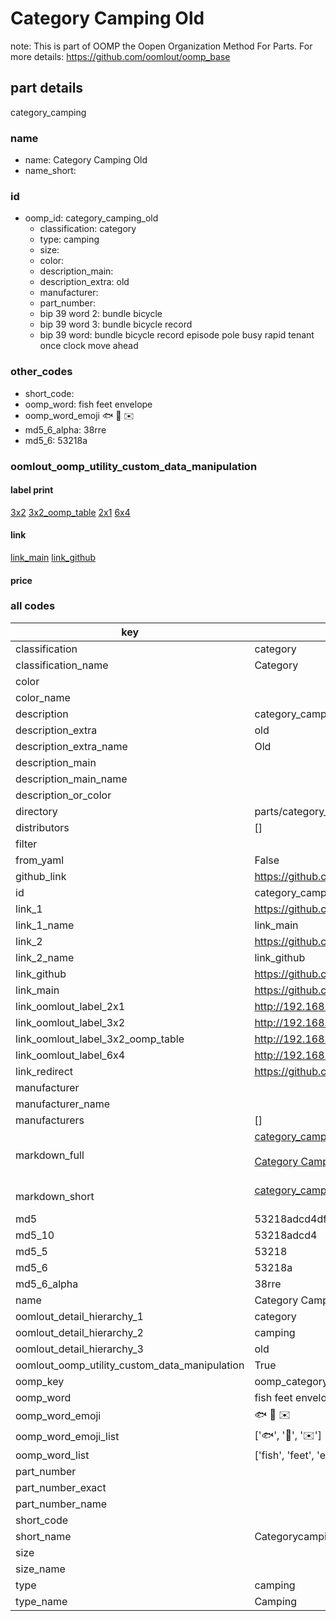 # Category Camping Old  

note: This is part of OOMP the Oopen Organization Method For Parts. For more details: https://github.com/oomlout/oomp_base

##  part details
  



category_camping



### name
* name: Category Camping Old
* name_short: 
### id
* oomp_id: category_camping_old
  * classification: category
  * type: camping
  * size: 
  * color: 
  * description_main: 
  * description_extra: old
  * manufacturer: 
  * part_number: 
  * bip 39 word 2: bundle bicycle
  * bip 39 word 3: bundle bicycle record
  * bip 39 word: bundle bicycle record episode pole busy rapid tenant once clock move ahead

### other_codes
* short_code: 
* oomp_word: fish feet envelope
* oomp_word_emoji :fish: :feet: :envelope:
* md5_6_alpha: 38rre
* md5_6: 53218a






### oomlout_oomp_utility_custom_data_manipulation
#### label print
[3x2](http://192.168.1.245:1112/?label=oomp%2038rre)
[3x2_oomp_table](http://192.168.1.108:1112/?label=oomp%2038rre)
[2x1](http://192.168.1.242:1112/?label=oomp%2038rre)
[6x4](http://192.168.1.55:1112/?label=oomp%2038rre)    

#### link

[link_main](https://github.com/oomlout/oomlout_oomp_version_1_messy/tree/main/parts/category_camping_old) [link_github](https://github.com/oomlout/oomlout_oomp_version_1_messy/tree/main/parts/category_camping_old)                             

#### price







### all codes 
| key | value |  
| --- | --- |  
| classification | category |  
| classification_name | Category |  
| color |  |  
| color_name |  |  
| description | category_camping |  
| description_extra | old |  
| description_extra_name | Old |  
| description_main |  |  
| description_main_name |  |  
| description_or_color |   |  
| directory | parts/category_camping_old |  
| distributors | [] |  
| filter |  |  
| from_yaml | False |  
| github_link | https://github.com/oomlout/oomlout_oomp_part_src/tree/main/parts/category_camping_old |  
| id | category_camping_old |  
| link_1 | https://github.com/oomlout/oomlout_oomp_version_1_messy/tree/main/parts/category_camping_old |  
| link_1_name | link_main |  
| link_2 | https://github.com/oomlout/oomlout_oomp_version_1_messy/tree/main/parts/category_camping_old |  
| link_2_name | link_github |  
| link_github | https://github.com/oomlout/oomlout_oomp_version_1_messy/tree/main/parts/category_camping_old |  
| link_main | https://github.com/oomlout/oomlout_oomp_version_1_messy/tree/main/parts/category_camping_old |  
| link_oomlout_label_2x1 | http://192.168.1.242:1112/?label=oomp%2038rre |  
| link_oomlout_label_3x2 | http://192.168.1.245:1112/?label=oomp%2038rre |  
| link_oomlout_label_3x2_oomp_table | http://192.168.1.108:1112/?label=oomp%2038rre |  
| link_oomlout_label_6x4 | http://192.168.1.55:1112/?label=oomp%2038rre |  
| link_redirect | https://github.com/oomlout/oomlout_oomp_version_1_messy/tree/main/parts/category_camping_old |  
| manufacturer |  |  
| manufacturer_name |  |  
| manufacturers | [] |  
| markdown_full | [category_camping_old](none)<br>[](none)<br>[Category Camping Old](none)<br><br> |  
| markdown_short | [category_camping_old](none)<br><br> |  
| md5 | 53218adcd4df163c7cd3c4bf678578f2 |  
| md5_10 | 53218adcd4 |  
| md5_5 | 53218 |  
| md5_6 | 53218a |  
| md5_6_alpha | 38rre |  
| name | Category Camping Old |  
| oomlout_detail_hierarchy_1 | category |  
| oomlout_detail_hierarchy_2 | camping |  
| oomlout_detail_hierarchy_3 | old |  
| oomlout_oomp_utility_custom_data_manipulation | True |  
| oomp_key | oomp_category_camping_old |  
| oomp_word | fish feet envelope |  
| oomp_word_emoji | :fish: :feet: :envelope: |  
| oomp_word_emoji_list | [':fish:', ':feet:', ':envelope:'] |  
| oomp_word_list | ['fish', 'feet', 'envelope'] |  
| part_number |  |  
| part_number_exact |  |  
| part_number_name |  |  
| short_code |  |  
| short_name | Categorycamping |  
| size |  |  
| size_name |  |  
| type | camping |  
| type_name | Camping |  
